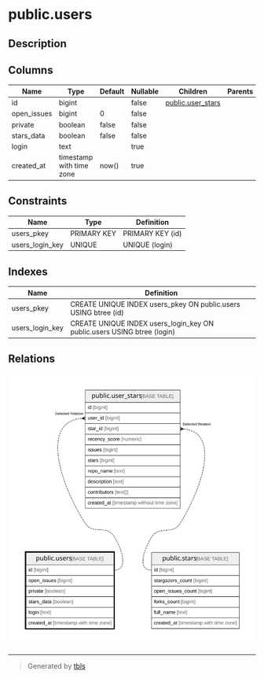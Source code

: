 # public.users

## Description

## Columns

| Name        | Type                     | Default | Nullable | Children                                  | Parents | Comment |
| ----------- | ------------------------ | ------- | -------- | ----------------------------------------- | ------- | ------- |
| id          | bigint                   |         | false    | [public.user_stars](public.user_stars.md) |         |         |
| open_issues | bigint                   | 0       | false    |                                           |         |         |
| private     | boolean                  | false   | false    |                                           |         |         |
| stars_data  | boolean                  | false   | false    |                                           |         |         |
| login       | text                     |         | true     |                                           |         |         |
| created_at  | timestamp with time zone | now()   | true     |                                           |         |         |

## Constraints

| Name            | Type        | Definition       |
| --------------- | ----------- | ---------------- |
| users_pkey      | PRIMARY KEY | PRIMARY KEY (id) |
| users_login_key | UNIQUE      | UNIQUE (login)   |

## Indexes

| Name            | Definition                                                              |
| --------------- | ----------------------------------------------------------------------- |
| users_pkey      | CREATE UNIQUE INDEX users_pkey ON public.users USING btree (id)         |
| users_login_key | CREATE UNIQUE INDEX users_login_key ON public.users USING btree (login) |

## Relations

![er](public.users.svg)

---

> Generated by [tbls](https://github.com/k1LoW/tbls)
